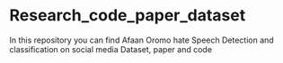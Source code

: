 # Research_code_paper_dataset
In this repository you can find Afaan Oromo hate Speech Detection and classification on social media Dataset, paper and code
